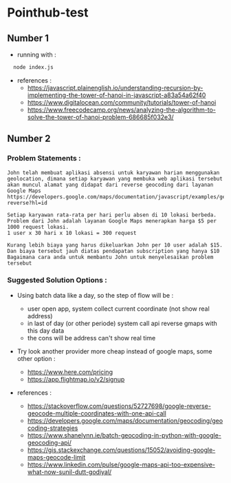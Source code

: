 # Pointhub-test

## Number 1
- running with :
 ```sh
   node index.js
 ```

- references :
  - https://javascript.plainenglish.io/understanding-recursion-by-implementing-the-tower-of-hanoi-in-javascript-a83a54a62f40
  - https://www.digitalocean.com/community/tutorials/tower-of-hanoi
  - https://www.freecodecamp.org/news/analyzing-the-algorithm-to-solve-the-tower-of-hanoi-problem-686685f032e3/

## Number 2
### Problem Statements :
```
John telah membuat aplikasi absensi untuk karyawan harian menggunakan geolocation, dimana setiap karyawan yang membuka web aplikasi tersebut akan muncul alamat yang didapat dari reverse geocoding dari layanan Google Maps
https://developers.google.com/maps/documentation/javascript/examples/geocoding-reverse?hl=id

Setiap karyawan rata-rata per hari perlu absen di 10 lokasi berbeda.
Problem dari John adalah layanan Google Maps menerapkan harga $5 per 1000 request lokasi.
1 user x 30 hari x 10 lokasi = 300 request

Kurang lebih biaya yang harus dikeluarkan John per 10 user adalah $15. 
Dan biaya tersebut jauh diatas pendapatan subscription yang hanya $10
Bagaimana cara anda untuk membantu John untuk menyelesaikan problem tersebut
```
### Suggested Solution Options :
- Using batch data like a day, so the step of flow will be :
  - user open app, system collect current coordinate (not show real address)
  - in last of day (or other periode) system call api reverse gmaps with this day data
  - the cons will be address can't show real time

- Try look another provider more cheap instead of google maps, some other option :
  - https://www.here.com/pricing 
  - https://app.flightmap.io/v2/signup

- references :
  - https://stackoverflow.com/questions/52727698/google-reverse-geocode-multiple-coordinates-with-one-api-call
  - https://developers.google.com/maps/documentation/geocoding/geocoding-strategies
  - https://www.shanelynn.ie/batch-geocoding-in-python-with-google-geocoding-api/
  - https://gis.stackexchange.com/questions/15052/avoiding-google-maps-geocode-limit
  - https://www.linkedin.com/pulse/google-maps-api-too-expensive-what-now-sunil-dutt-godiyal/